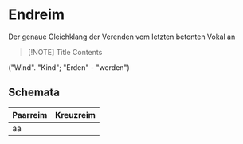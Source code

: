 # Endreim
Der genaue Gleichklang der Verenden vom letzten betonten Vokal an

> [!NOTE] Title
> Contents

("Wind". "Kind"; "Erden" - "werden")

## Schemata

| Paarreim | Kreuzreim |
| -------- | --------- |
| aa       |           |
